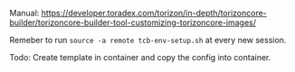 Manual:
https://developer.toradex.com/torizon/in-depth/torizoncore-builder/torizoncore-builder-tool-customizing-torizoncore-images/

Remeber to run `source -a remote tcb-env-setup.sh` at every new session.

Todo: Create template in container and copy the config into container.